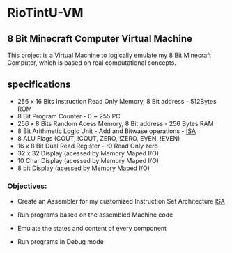 # RioTintU-VM

## 8 Bit Minecraft Computer Virtual Machine

This project is a Virtual Machine to logically emulate my 8 Bit Minecraft Computer, which is based on real computational concepts.

## specifications

- 256 x 16 Bits Instruction Read Only Memory, 8 Bit address - 512Bytes ROM
- 8 Bit Program Counter - 0 ~ 255 PC
- 256 x 8 Bits Random Acess Memory, 8 Bit address - 256 Bytes RAM
- 8 Bit Arithmetic Logic Unit - Add and Bitwase operations -  [ISA](https://docs.google.com/spreadsheets/d/1ce8okA9Iy8wLN9gtn3IzqqO52bT0SPEkzZ5C6IkLoVc/edit?gid=0#gid=0)
- 8 ALU Flags (COUT, !COUT, ZERO, !ZERO, EVEN, !EVEN)
- 16 x 8 Bit Dual Read Register - r0 Read Only zero
- 32 x 32 Display (acessed by Memory Maped I/O)
- 10 Char Display (acessed by Memory Maped I/O)
- 8 bit Display (acessed by Memory Maped I/O)


### Objectives:

- Create an Assembler for my customized Instruction Set Architecture [ISA](https://docs.google.com/spreadsheets/d/1ce8okA9Iy8wLN9gtn3IzqqO52bT0SPEkzZ5C6IkLoVc/edit?gid=0#gid=0)

- Run programs based on the assembled Machine code

- Emulate the states and content of every component

- Run programs in Debug mode
